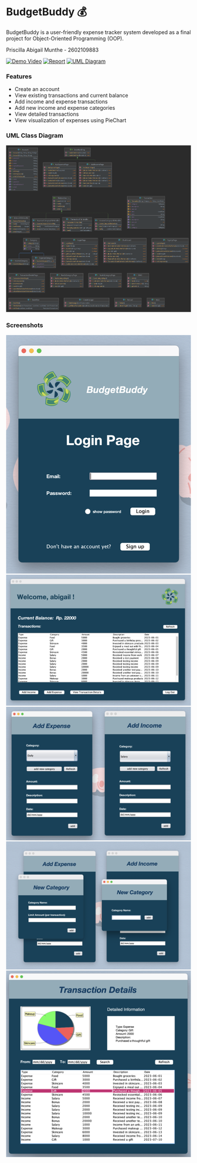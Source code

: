 # BudgetBuddy 💰

BudgetBuddy is a user-friendly expense tracker system developed as a final project for Object-Oriented Programming (OOP). 

Priscilla Abigail Munthe - 2602109883

[![Demo Video](https://img.shields.io/badge/Demo%20Video-Watch-red?logo=youtube)](https://www.example.com/video-link)
[![Report](https://img.shields.io/badge/Report-Read-blue?logo=microsoft-word)](https://www.example.com/report-link)
[![UML Diagram](https://img.shields.io/badge/UML%20Diagram-View-blue?logo=diagramsdotnet)](https://lucid.app/lucidchart/a091bd42-6552-483c-af3a-cf22ceadb0b5/edit?viewport_loc=50%2C1686%2C3456%2C1665%2CHWEp-vi-RSFO&invitationId=inv_9727fe98-da10-472b-ad23-1ef532bcae0c)

### Features

- Create an account
- View existing transactions and current balance
- Add income and expense transactions
- Add new income and expense categories
- View detailed transactions
- View visualization of expenses using PieChart

### UML Class Diagram

![UML](uml.png)

### Screenshots

![Login](screenshots/login.png)
![Dashboard](screenshots/dashboard.png)
![Add](screenshots/add.png)
![Categories](screenshots/categories.png)
![Details](screenshots/details.png)






